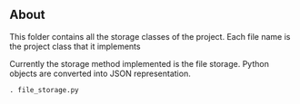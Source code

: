## About

This folder contains all the storage classes of the project.
Each file name is the project class that it implements

Currently the storage method implemented is the file storage.
Python objects are converted into JSON representation.

    . file_storage.py
